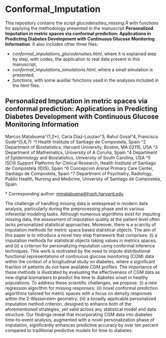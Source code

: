 # Conformal_Imputation
This repository contains the script *glucodensities_missing.R* with functions for applying the methodology presented in the manuscript **Personalized Imputation in metric spaces via conformal prediction: Applications in Predicting Diabetes Development with Continuous Glucose Monitoring Information**. It also includes other three files:
* *conformal_imputations_glucodensities.html*, where it is explained step by step, with codes, the application to real data present in this manuscript,
* *conformal_imputations_simulations.html*, where a small simulation is presented,
* *functions*, with some auxiliar functions used in the analyses included in the html files. 

## Personalized Imputation in metric spaces via conformal prediction: Applications in Predicting Diabetes Development with Continuous Glucose Monitoring Information
Marcos Matabuena^{1,2\*}, Carla Díaz-Louzao^3, Rahul Gosal^4, Francisco Gude^{5,6,7}
^1 Health Institute of Santiago de Compostela, Spain
^2 Department of Biostatistics, Harvard University, Boston, MA 02115, USA
^3 Department of Mathematics, University of A Coruña, Spain
^4 Department of Epidemiology and Biostatistics, University of South Carolina, USA
^5 ISCIII Support Platforms for Clinical Research, Health Institute of Santiago de Compostela (IDIS), Spain
^6 Concepción Arenal Primary Care Center, Santiago de Compostela, Spain
^7 Department of Psychiatry, Radiology, Public Health, Nursing and Medicine, University of Santiago de Compostela, Spain

\* Corresponding author: mmatabuena@hsph.harvard.edu

The challenge of handling missing data is widespread in modern data analysis, particularly during the preprocessing phase and in various inferential modeling tasks. Although numerous algorithms exist for imputing missing data, the assessment of imputation quality at the patient level often lacks personalized statistical approaches. Moreover, there is a scarcity of imputation methods for metric space based statistical objects. The aim of this paper is to introduce a novel two-step framework that comprises: (i) a imputation methods for statistical objects taking values in metrics spaces, and (ii) a criterion for personalizing imputation using conformal inference techniques. This work is motivated by the need to impute distributional functional representations of continuous glucose monitoring (CGM) data within the context of a longitudinal study on diabetes, where a significant fraction of patients do not have available CGM profiles. The importance of these methods is illustrated by evaluating the effectiveness of CGM data as new digital biomarkers to predict the time to diabetes onset in healthy populations. To address these scientific challenges, we propose: (i) a new regression algorithm for missing responses; (ii) novel conformal prediction algorithms tailored for metric spaces with a focus on density responses within the 2-Wasserstein geometry; (iii) a broadly applicable personalized imputation method criterion, designed to enhance both of the aforementioned strategies, yet valid across any statistical model and data structure. Our findings reveal that incorporating CGM data into diabetes time-to-event analysis, augmented with a novel personalization phase of imputation, significantly enhances predictive accuracy by over ten percent compared to traditional predictive models for time to diabetes.
